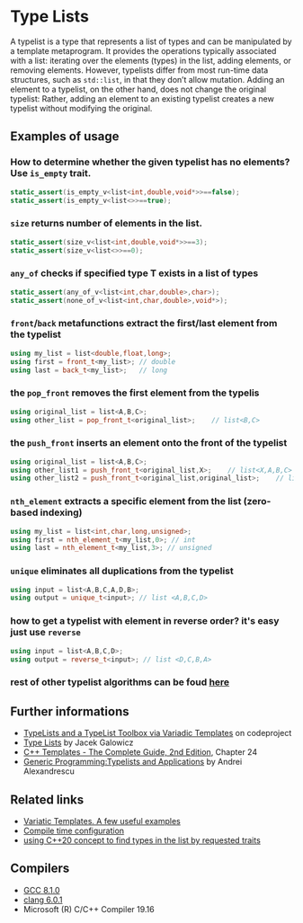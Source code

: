 # Type Lists
A typelist is a type that represents a list of types and can be manipulated by a template metaprogram. 
It provides the operations typically associated with a list: iterating over the elements (types) in the list, adding elements, or removing elements. 
However, typelists differ from most run-time data structures, such as `std::list`, in that they don’t allow mutation. 
Adding an element to a typelist, on the other hand, does not change the original typelist: Rather, adding an element to an existing typelist creates a new typelist without modifying the original. 

## Examples of usage
### How to determine whether the given typelist has no elements? Use `is_empty` trait.
```cpp
static_assert(is_empty_v<list<int,double,void*>>==false);
static_assert(is_empty_v<list<>>==true);
```
### `size` returns number of elements in the list.
```cpp
static_assert(size_v<list<int,double,void*>>==3);
static_assert(size_v<list<>>==0);
```
### `any_of` checks if specified type T exists in a list of types
```cpp
static_assert(any_of_v<list<int,char,double>,char>);
static_assert(none_of_v<list<int,char,double>,void*>);
```
### `front`/`back` metafunctions extract the first/last element from the typelist
```cpp
using my_list = list<double,float,long>;
using first = front_t<my_list>; // double
using last = back_t<my_list>;   // long
```
### the `pop_front` removes the first element from the typelis
```cpp
using original_list = list<A,B,C>;
using other_list = pop_front_t<original_list>;    // list<B,C>
```
### the `push_front` inserts an element onto the front of the typelist
```cpp
using original_list = list<A,B,C>;
using other_list1 = push_front_t<original_list,X>;    // list<X,A,B,C>
using other_list2 = push_front_t<original_list,original_list>;    // list<A,B,C,A,B,C>
```
### `nth_element` extracts a specific element from the list (zero-based indexing)
```cpp
using my_list = list<int,char,long,unsigned>;
using first = nth_element_t<my_list,0>; // int
using last = nth_element_t<my_list,3>; // unsigned
```
### `unique` eliminates all duplications from the typelist
```cpp
using input = list<A,B,C,A,D,B>;
using output = unique_t<input>; // list <A,B,C,D>
```
### how to get a typelist with element in reverse order? it's easy just use `reverse`
```cpp
using input = list<A,B,C,D>;
using output = reverse_t<input>; // list <D,C,B,A>
```
### rest of other typelist algorithms can be foud [here](./typelist.h) 

## Further informations
* [TypeLists and a TypeList Toolbox via Variadic Templates](https://www.codeproject.com/Articles/1077852/TypeLists-and-a-TypeList-Toolbox-via-Variadic-Temp) on codeproject
* [Type Lists](https://blog.galowicz.de/2016/05/08/compile_time_type_lists/) by Jacek Galowicz
* [C++ Templates - The Complete Guide, 2nd Edition](http://www.tmplbook.com/), Chapter 24
* [Generic Programming:Typelists and Applications](https://www.drdobbs.com/generic-programmingtypelists-and-applica/184403813) by Andrei Alexandrescu

## Related links
* [Variatic Templates. A few useful examples](https://github.com/nikolaAV/Modern-Cpp/tree/master/variadic)
* [Compile time configuration](https://github.com/nikolaAV/compile_time_configuration)
* [using C++20 concept to find types in the list by requested traits](https://github.com/nikolaAV/Modern-Cpp/tree/master/concept%20(C++20)/for_each)

## Compilers
* [GCC 8.1.0](https://wandbox.org/)
* [clang 6.0.1](https://wandbox.org/)
* Microsoft (R) C/C++ Compiler 19.16 
